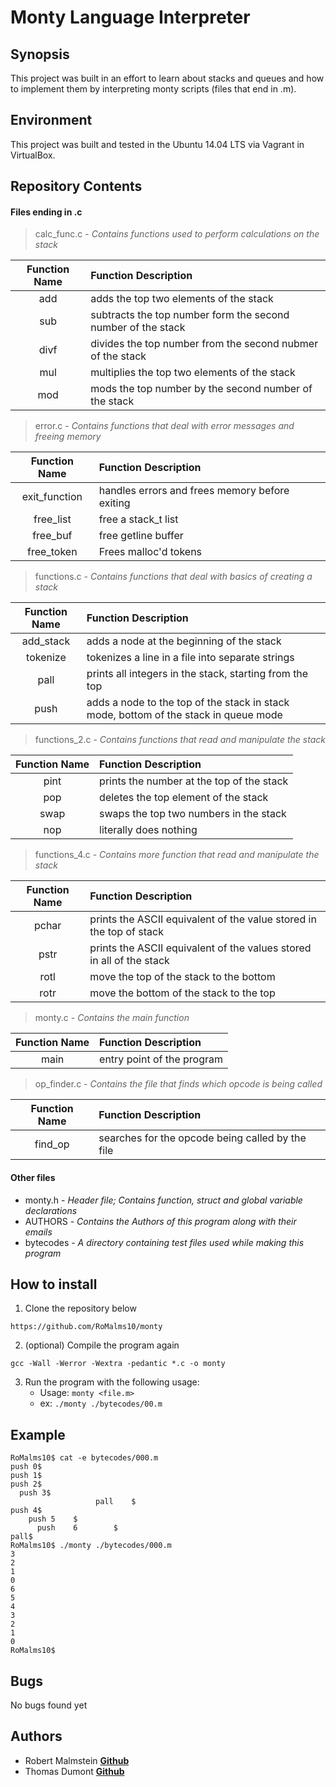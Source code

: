 # Monty Language Interpreter

## Synopsis
This project was built in an effort to learn about stacks and queues and how to implement them by interpreting monty scripts (files that end in .m).

## Environment
This project was built and tested in the Ubuntu 14.04 LTS via Vagrant in VirtualBox.

## Repository Contents
#### Files ending in .c

> calc\_func.c - *Contains functions used to perform calculations on the stack*

| Function Name | Function Description |
| :-----------: | :------------------- |
| add           | adds the top two elements of the stack |
| sub           | subtracts the top number form the second number of the stack |
| divf          | divides the top number from the second nubmer of the stack |
| mul           | multiplies the top two elements of the stack |
| mod           | mods the top number by the second number of the stack |

> error.c - *Contains functions that deal with error messages and freeing memory*

| Function Name | Function Description |
| :-----------: | :------------------- |
| exit_function | handles errors and frees memory before exiting |
| free_list     | free a stack_t list |
| free_buf      | free getline buffer |
| free_token    | Frees malloc'd tokens |

> functions.c - *Contains functions that deal with basics of creating a stack*

| Function Name | Function Description |
| :-----------: | :------------------- |
| add_stack     | adds a node at the beginning of the stack |
| tokenize      | tokenizes a line in a file into separate strings |
| pall          | prints all integers in the stack, starting from the top |
| push          | adds a node to the top of the stack in stack mode, bottom of the stack in queue mode |

> functions_2.c - *Contains functions that read and manipulate the stack*

| Function Name | Function Description |
| :-----------: | :------------------- |
| pint          | prints the number at the top of the stack |
| pop           | deletes the top element of the stack |
| swap          | swaps the top two numbers in the stack |
| nop           | literally does nothing |

> functions_4.c - *Contains more function that read and manipulate the stack*

| Function Name | Function Description |
| :-----------: | :------------------- |
| pchar         | prints the ASCII equivalent of the value stored in the top of stack |
| pstr          | prints the ASCII equivalent of the values stored in all of the stack |
| rotl          | move the top of the stack to the bottom |
| rotr          | move the bottom of the stack to the top |

> monty.c - *Contains the main function*

| Function Name | Function Description |
| :-----------: | :------------------- |
| main          | entry point of the program |

> op_finder.c - *Contains the file that finds which opcode is being called*

| Function Name | Function Description |
| :-----------: | :------------------- |
| find_op       | searches for the opcode being called by the file |

#### Other files

- monty.h - *Header file; Contains function, struct and global variable declarations*
- AUTHORS - *Contains the Authors of this program along with their emails*
- bytecodes - *A directory containing test files used while making this program*

## How to install
1. Clone the repository below

`https://github.com/RoMalms10/monty`

2. \(optional) Compile the program again

`gcc -Wall -Werror -Wextra -pedantic *.c -o monty`

3. Run the program with the following usage:
   - Usage: `monty <file.m>`
   - ex: `./monty ./bytecodes/00.m`

## Example
```
RoMalms10$ cat -e bytecodes/000.m
push 0$
push 1$
push 2$
  push 3$
                   pall    $
push 4$
    push 5    $
      push    6        $
pall$
RoMalms10$ ./monty ./bytecodes/000.m
3
2
1
0
6
5
4
3
2
1
0
RoMalms10$
```

## Bugs
No bugs found yet
   
## Authors
* Robert Malmstein [**Github**](https://github.com/RoMalms10)
* Thomas Dumont [**Github**](https://github.com/vilyanare)
